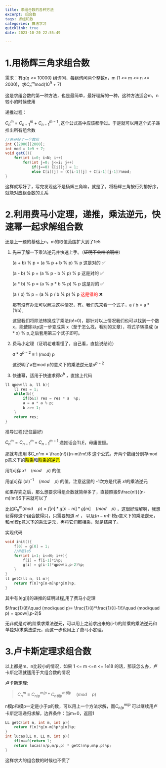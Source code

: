 ```yaml
---
title: 求组合数的各种方法
excerpt: 组合数
tags: 求组和数
categories: 算法学习
quicklink: true
date: 2023-10-20 22:55:49

---
```


# 1.用杨辉三角求组合数

需求：有q(q <= 10000) 组询问，每组询问两个整数n，m (1 <= m <= n <= 2000)，求$C_{n}^{m}$mod(10$^9$ + 7)

这是求组合数的第一种方法，也是最简单，最好理解的一种，这种方法适合m，n较小的时候使用

递推过程：

$C_{n}^{m}$  = $C_{n-1}^{m}$ + $C_{n-1}^{m-1}$ ,这个公式高中应该都学过。于是就可以用这个式子递推出所有组合数

```java
//先开好了一个数组
int C[2000][2000];
int mod = 1e9 + 7;
void getC(){
    for(int i=0; i<N; i++)
        for(int j=0; j<=i; j++)
            if(j==0) C[i][j] = 1;
            else C[i][j] = (C[i-1][j] + C[i-1][j-1])%mod;
}
```

这样就写好了，写完发现这不是杨辉三角嘛，就是了。将杨辉三角按行列排好序，就能对应组合数的关系

# 2.利用费马小定理，递推，乘法逆元，快速幂一起求解组合数

还是上一题的基础上n，m的取值范围扩大到了1e5

1. 先来了解一下乘法逆元并快速上手。（~~证明不会哈哈啊哈~~）
   
   (a + b) % p = (a % p + b % p) % p  这是对的 ✅
   
   (a - b) % p = (a % p - b % p) % p  这是对的 ✅
   
   (a * b) % p = (a % p * b % p) % p  这是对的 ✅
   
   (a / p) % p = (a % p / b % p) % p  <span style="color:red;">这是错的</span> ❌
   
   那有没有办法可以解决这种情况，有。我们先来看一个式子，a / b = a * (1/b), 
   
   这里我们将除法转换成了乘法(b!=0)，那针对以上情况我们也可以找到一个数 x，能使除以p这一步变成乘 x（至于怎么找，看别的文章），将式子转换成 (a * x) % p,之后套用第三个式子即可。

2. 费马小定理（证明老难看懂了，自己看，直接说结论）
   
   $a * a^{p-2}$ ≡ 1 (mod) p
   
   这说明了a在mod p的意义下的乘法逆元是$a^{p-2}$ 

3. 快速幂，适用于快速求得$a^b$ ，直接上代码

```cpp
ll qpow(ll a, ll b){
    ll res = 1;
    while(b){
        if(b&1) res = res * a  %p;
        a = a * a % p;
        b >>= 1;
    }
    return res;    
}
```

推导过程(记住最好)

$C_n^m = C_{n-1}^m + C_{n-1}^{m-1}$ 递推话会TLE，毋庸置疑。

那就考虑用 $C_n^m = \frac{n!}{(n-m)!m!}$ 这个公式。开两个数组分别存mod p意义下的<mark>阶乘</mark>和<mark>阶乘的逆元</mark>

用f[x]存  $x!\quad( mod\quad p)$ 的值

用g[x]存 $(x!)^{-1}\quad(mod\quad p)$ 的值，注意这里的 -1次方是代表 $x!$的乘法逆元

如果存完之后，那么想要求得组合数就简单多了，直接照搬$\frac{n!}{(n-m)!m!}$下来就可以了

比如$C_n^m(mod\quad p)=f[n] *g[n-m]*g[m]\quad (mod\quad p)$ ，这很好理解啊，我想获得你这个组合数得只，只需要知道 $n!$ ， 以及$(n-m)!$ 模p意义下的乘法逆元，和$m!$模p意义下的乘法逆元，再将它们都相乘，就是结果了。

实现代码 

```cpp
void init(){
    f[0] = g[0] = 1;
    //N是1e5
    for(int i=1; i<=N; i++){
        f[i] = f[i-1]*i%p;
        g[i] = g[i-1]*qpow(i,p-2)%p;
    }
}
ll getC(ll n, ll m){
    return f[n]*g[n-m]%p*g[m]%p;
}
```

其中有关g[i]的递推的证明过程,用了费马小定理

$\frac{1}{i!}\quad (mod\quad p)= \frac{1}{i}*\frac{1}{(i-1)!}\quad (mod\quad p) = qpow(i,p-2)$

无非就是对i的阶乘求乘法逆元，可以用上之前求出来的(i-1)的阶乘的乘法逆元和单独对i求乘法逆元，而这一步也用上了费马小定理。

# 3.卢卡斯定理求组合数

以上都是m、n比较小的情况，如果 1 <= m <=n  <= 1e18 的话，那该怎么办，卢卡斯定理就适用于大组合数的情况

卢卡斯定理:

> $C_n^m ≡ C_{n/p}^{m/p}*C_{n模p}^{m模p}\quad (mod\quad p)$

n模p和模p一定是小于p的数，可以用上一个方法求解，而$C_{n/p}^{m/p}$ 可以继续用卢卡斯定理递归求解，边界条件：当m=0，返回1

```cpp
LL getC(int n, int m, int p){
    return f[n]*g[n-m]%p*g[m]%p;
}
int lucas(LL n, LL m, int p){
    if(m==0)return 1;
    return lucas(n/p,m/p,p) * getC(n%p,m%p,p)%p;
}
```

这样求大的组合数的时候也不慌了
